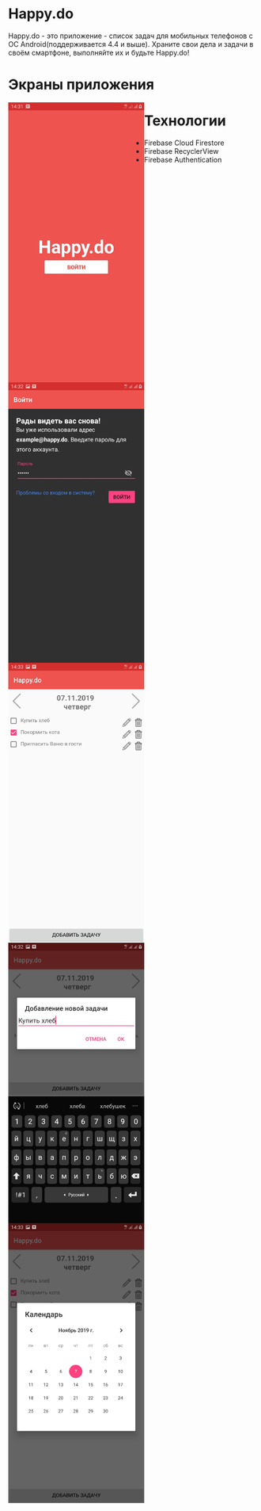 # Happy.do
Happy.do - это приложение - список задач для мобильных телефонов с ОС Android(поддерживается 4.4 и выше).
Храните свои дела и задачи в своём смартфоне, выполняйте их и будьте Happy.do!

# Экраны приложения
<img src = "Screens/start.jpg" heigh = "500" width="275" align="left">
<img src = "Screens/login.jpg" heigh = "500" width="275" align="left">
<img src = "Screens/task.jpg" heigh = "500" width="275" align="left">
<img src = "Screens/add.jpg" heigh = "500" width="275" align="left">
<img src = "Screens/calendar.jpg" heigh = "500" width="275" align="left">

# Технологии
* Firebase Cloud Firestore
* Firebase RecyclerView
* Firebase Authentication 


